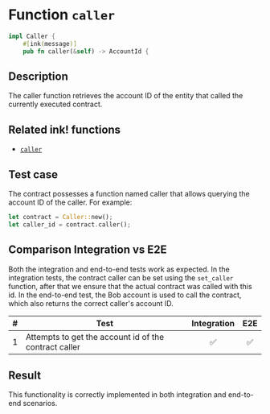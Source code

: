 # Function `caller`

```rust
impl Caller {
    #[ink(message)]
    pub fn caller(&self) -> AccountId {
```

## Description

The caller function retrieves the account ID of the entity that called the currently executed contract.

## Related ink! functions

- [`caller`](https://paritytech.github.io/ink/ink_env/fn.caller.html)

## Test case

The contract possesses a function named caller that allows querying the account ID of the caller. For example:

```rust
let contract = Caller::new();
let caller_id = contract.caller();
```

## Comparison Integration vs E2E

Both the integration and end-to-end tests work as expected. In the integration tests, the contract caller can be set using the `set_caller` function, after that we ensure that the actual contract was called with this id. In the end-to-end test, the Bob account is used to call the contract, which also returns the correct caller's account ID.

| \#  | Test                                                  | Integration | E2E |
| --- | ----------------------------------------------------- | :---------: | :-: |
| 1   | Attempts to get the account id of the contract caller |     ✅      | ✅  |

## Result

This functionality is correctly implemented in both integration and end-to-end scenarios.
